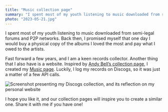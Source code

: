 ```yaml
---
title: "Music collection page"
summary: "I spent most of my youth listening to music downloaded from semi-legal forums and P2P networks. Back then, I promised myself that one day I would buy a physical copy of the albums I loved the most and pay what I owed to the artists."
photo: "2023-05-21.jpg"
---
```


I spent most of my youth listening to music downloaded from semi-legal forums and P2P networks. Back then, I promised myself that one day I would buy a physical copy of the albums I loved the most and pay what I owed to the artists.

Fast forward a few years, and I am a keen records collector. Another thing that I also have is a website. Inspired by [Andy Bell’s collection page](https://andy-bell.co.uk/music-collection/), I created my [Music page](/music). Luckily, I log my records on Discogs, so it was just a matter of a few API calls.

![Screenshot presenting my Discogs collection, and its reflection on my personal website](/photos/2023-05-21-1.png)

I hope you like it, and our collection pages will inspire you to create a similar one. Share it with me if you have one!
